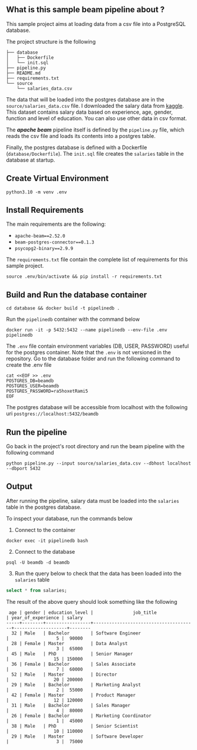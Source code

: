 ## What is this sample beam pipeline about ?
This sample project aims at loading data from a csv file into a PostgreSQL 
database.

The project structure is the following
```
├── database
│   ├── Dockerfile
│   └── init.sql
├── pipeline.py
├── README.md
├── requirements.txt
└── source
    └── salaries_data.csv
```

The data that will be loaded into the postgres database are in the 
```source/salaries_data.csv``` file. I downloaded the salary data from
[kaggle](https://www.kaggle.com/datasets/mohithsairamreddy/salary-data).
This dataset contains salary data based on experience, age, gender, function and
level of education. You can also use other data in csv format.

The ***apache beam*** pipeline itself is defined by the ```pipeline.py``` file, 
which reads the csv file and loads its contents into a postgres table.

Finally, the postgres database is defined with a Dockerfile 
(```database/Dockerfile```). The ``init.sql`` file creates the ``salaries`` 
table in the database at startup.


## Create Virtual Environment
```commandline
python3.10 -m venv .env
```

## Install Requirements

The main requirements are the following:
* ```apache-beam==2.52.0```
* ```beam-postgres-connector==0.1.3```
* ```psycopg2-binary==2.9.9```

The ```requirements.txt``` file contain the complete list of requirements
for this sample project.

```commandline
source .env/bin/activate && pip install -r requirements.txt
```

## Build and Run the database container

```commandline
cd database && docker build -t pipelinedb .
```
Run the ```pipelinedb``` container with the command below
```commandline
docker run -it -p 5432:5432 --name pipelinedb --env-file .env pipelinedb
```
The ```.env``` file contain environment variables (DB, USER, PASSWORD) useful for 
the postgres container. Note that the ```.env``` is not versioned in the repository.
Go to the database folder and run the following command to create the .env file

```commandline
cat <<EOF >> .env
POSTGRES_DB=beamdb
POSTGRES_USER=beamdb
POSTGRES_PASSWORD=ra5hoxetRami5
EOF
```

The postgres database will be accessible from localhost with the following uri
```postgres://localhost:5432/beamdb```

## Run the pipeline

Go back in the project's root directory and run the beam pipeline with the 
following command

```commandline
python pipeline.py --input source/salaries_data.csv --dbhost localhost --dbport 5432
```

## Output

After running the pipeline, salary data must be loaded into the ``salaries`` 
table in the postgres database.

To inspect your database, run the commands below

1. Connect to the container
```commandline
docker exec -it pipelinedb bash
```
2. Connect to the database
```commandline
psql -U beamdb -d beamdb
```
3. Run the query below to check that the data has been loaded into the 
```salaries``` table
```sql
select * from salaries;
```
The result of the above query should look something like the following
```
 age | gender | education_level |               job_title               | year_of_experience | salary 
-----+--------+-----------------+---------------------------------------+--------------------+--------
  32 | Male   | Bachelor        | Software Engineer                     |                  5 |  90000
  28 | Female | Master          | Data Analyst                          |                  3 |  65000
  45 | Male   | PhD             | Senior Manager                        |                 15 | 150000
  36 | Female | Bachelor        | Sales Associate                       |                  7 |  60000
  52 | Male   | Master          | Director                              |                 20 | 200000
  29 | Male   | Bachelor        | Marketing Analyst                     |                  2 |  55000
  42 | Female | Master          | Product Manager                       |                 12 | 120000
  31 | Male   | Bachelor        | Sales Manager                         |                  4 |  80000
  26 | Female | Bachelor        | Marketing Coordinator                 |                  1 |  45000
  38 | Male   | PhD             | Senior Scientist                      |                 10 | 110000
  29 | Male   | Master          | Software Developer                    |                  3 |  75000
```






